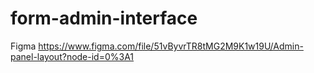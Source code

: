 # form-admin-interface

Figma
https://www.figma.com/file/51vByvrTR8tMG2M9K1w19U/Admin-panel-layout?node-id=0%3A1
